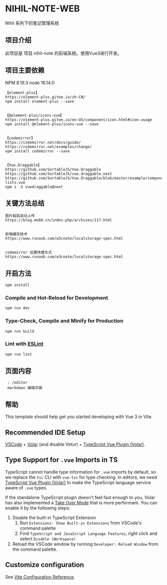# NIHIL-NOTE-WEB

Nihil 系列下的笔记管理系统

## 项目介绍

此项目是 项目 nihil-note 的前端系统。使用Vue3进行开发。

## 项目主要依赖

NPM 8.19.3
node 16.14.0

```
【element-plus】
https://element-plus.gitee.io/zh-CN/
npm install element-plus --save


【@element-plus/icons-vue】
https://element-plus.gitee.io/en-US/component/icon.html#icon-usage
npm install @element-plus/icons-vue --save


【codemirror】
https://codemirror.net/docs/guide/
https://codemirror.net/examples/change/
npm install codemirror --save


【Vue.Draggable】
https://github.com/SortableJS/Vue.Draggable
https://github.com/SortableJS/vue.draggable.next
https://github.com/SortableJS/Vue.Draggable/blob/master/example/components/two-lists.vue
npm i -S vuedraggable@next
```



## 关键方法总结
```
图片粘贴自动上传
https://blog.mo60.cn/index.php/archives/117.html


前端缓存技术
https://www.runoob.com/w3cnote/localstorage-spec.html


codemirror 设置快捷方式
https://www.runoob.com/w3cnote/localstorage-spec.html

```

## 开启方法

```sh
npm install
```

### Compile and Hot-Reload for Development

```sh
npm run dev
```

### Type-Check, Compile and Minify for Production

```sh
npm run build
```

### Lint with [ESLint](https://eslint.org/)

```sh
npm run lint
```

## 页面内容

```
 : /editor
 markdown 编辑页面

```
## 帮助

This template should help get you started developing with Vue 3 in Vite.

## Recommended IDE Setup

[VSCode](https://code.visualstudio.com/) + [Volar](https://marketplace.visualstudio.com/items?itemName=Vue.volar) (and disable Vetur) + [TypeScript Vue Plugin (Volar)](https://marketplace.visualstudio.com/items?itemName=Vue.vscode-typescript-vue-plugin).

## Type Support for `.vue` Imports in TS

TypeScript cannot handle type information for `.vue` imports by default, so we replace the `tsc` CLI with `vue-tsc` for type checking. In editors, we need [TypeScript Vue Plugin (Volar)](https://marketplace.visualstudio.com/items?itemName=Vue.vscode-typescript-vue-plugin) to make the TypeScript language service aware of `.vue` types.

If the standalone TypeScript plugin doesn't feel fast enough to you, Volar has also implemented a [Take Over Mode](https://github.com/johnsoncodehk/volar/discussions/471#discussioncomment-1361669) that is more performant. You can enable it by the following steps:

1. Disable the built-in TypeScript Extension
    1) Run `Extensions: Show Built-in Extensions` from VSCode's command palette
    2) Find `TypeScript and JavaScript Language Features`, right click and select `Disable (Workspace)`
2. Reload the VSCode window by running `Developer: Reload Window` from the command palette.

## Customize configuration

See [Vite Configuration Reference](https://vitejs.dev/config/).
